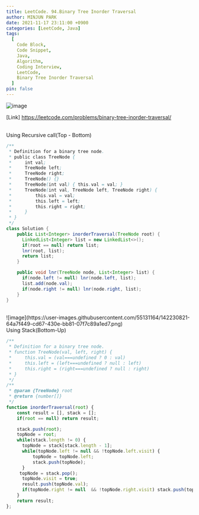 ```yaml
---
title: LeetCode. 94.Binary Tree Inorder Traversal
author: MINJUN PARK
date: 2021-11-17 23:11:00 +0900
categories: [LeetCode, Java]
tags:
  [
    Code Block,
    Code Snippet,
    Java,
    Algorithm,
    Coding Interview,
    LeetCode,
    Binary Tree Inorder Traversal
  ]
pin: false
---
```


![image](https://user-images.githubusercontent.com/55131164/142216338-a94a51bf-060b-452b-8efb-b28076378011.png)


[Link] <https://leetcode.com/problems/binary-tree-inorder-traversal/>

<br>
Using Recursive call(Top - Bottom)
<br>

```java
/**
 * Definition for a binary tree node.
 * public class TreeNode {
 *     int val;
 *     TreeNode left;
 *     TreeNode right;
 *     TreeNode() {}
 *     TreeNode(int val) { this.val = val; }
 *     TreeNode(int val, TreeNode left, TreeNode right) {
 *         this.val = val;
 *         this.left = left;
 *         this.right = right;
 *     }
 * }
 */
class Solution {
    public List<Integer> inorderTraversal(TreeNode root) {
      LinkedList<Integer> list = new LinkedList<>();
      if(root == null) return list;
      lnr(root, list);
      return list;
    }

    public void lnr(TreeNode node, List<Integer> list) {
      if(node.left != null) lnr(node.left, list);
      list.add(node.val);
      if(node.right != null) lnr(node.right, list);
    }
}
```

<br>
![image](https://user-images.githubusercontent.com/55131164/142230821-64a7f449-cd67-430e-bb81-07f7c89a1ed7.png)

<br>
Using Stack(Bottom-Up)
<br>

```javaScript
/**
 * Definition for a binary tree node.
 * function TreeNode(val, left, right) {
 *     this.val = (val===undefined ? 0 : val)
 *     this.left = (left===undefined ? null : left)
 *     this.right = (right===undefined ? null : right)
 * }
 */
/**
 * @param {TreeNode} root
 * @return {number[]}
 */
function inorderTraversal(root) {
    const result = [], stack = [];
    if(root == null) return result;

    stack.push(root);
    topNode = root;
    while(stack.length != 0) {
      topNode = stack[stack.length - 1];
      while(topNode.left != null && !topNode.left.visit) {
          topNode = topNode.left;
          stack.push(topNode);
      }
     topNode = stack.pop();
      topNode.visit = true;
      result.push(topNode.val);
      if(topNode.right != null  && !topNode.right.visit) stack.push(topNode.right);
    }
    return result;
};
```
